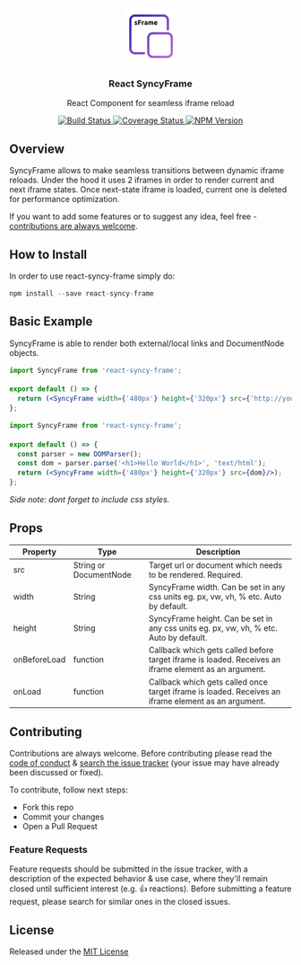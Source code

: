 <p align="center">
  <img src="https://raw.githubusercontent.com/eugeneford/react-syncy-frame/master/.github/syncy-frame.png" width="100" height="100">
</p>

<h3 align="center">
  React SyncyFrame
</h3>

<p align="center">
  React Component for seamless iframe reload
</p>

<p align="center">
  <a href="https://travis-ci.org/eugeneford/react-syncy-frame">
    <img src="https://travis-ci.org/eugeneford/react-syncy-frame.svg?branch=master" alt="Build Status">
  </a>
  <a href='https://coveralls.io/github/eugeneford/react-syncy-frame'>
    <img src='https://coveralls.io/repos/github/eugeneford/react-syncy-frame/badge.svg?v=1' alt='Coverage Status' />
  </a>
  <a href='https://www.npmjs.com/package/react-syncy-frame'>
    <img src='https://img.shields.io/npm/v/react-syncy-frame.svg?v=1' alt='NPM Version' />
  </a>
</p>

## Overview
SyncyFrame allows to make seamless transitions between dynamic iframe reloads. Under the hood it uses 2 iframes in order
to render current and next iframe states. Once next-state iframe is loaded, current one is deleted for performance optimization.

If you want to add some features or to suggest any idea, feel free - [contributions are always welcome](#contributing).

## How to Install
In order to use react-syncy-frame simply do:
```js
npm install --save react-syncy-frame
```

## Basic Example
SyncyFrame is able to render both external/local links and DocumentNode objects.

```jsx
import SyncyFrame from 'react-syncy-frame';

export default () => {
  return (<SyncyFrame width={'480px'} height={'320px'} src={'http://yourlink.com'}/>);
};
```

```jsx
import SyncyFrame from 'react-syncy-frame';

export default () => {
  const parser = new DOMParser();
  const dom = parser.parse('<h1>Hello World</h1>', 'text/html');
  return (<SyncyFrame width={'480px'} height={'320px'} src={dom}/>);
};
```

*Side note: dont forget to include css styles.*

## Props
Property | Type | Description
-------- | ---- | ------------
src | String or DocumentNode | Target url or document which needs to be rendered. Required.
width | String | SyncyFrame width. Can be set in any css units eg. px, vw, vh, % etc. Auto by default.
height | String | SyncyFrame height. Can be set in any css units eg. px, vw, vh, % etc. Auto by default.
onBeforeLoad | function | Callback which gets called before target iframe is loaded. Receives an iframe element as an argument.
onLoad | function | Callback which gets called once target iframe is loaded. Receives an iframe element as an argument.

## Contributing
Contributions are always welcome.
Before contributing please read the [code of conduct](https://js.foundation/community/code-of-conduct) &
[search the issue tracker](https://github.com/eugeneford/react-syncy-frame/issues) (your issue may have already been discussed or fixed).

To contribute, follow next steps:
* Fork this repo
* Commit your changes
* Open a Pull Request

### Feature Requests
Feature requests should be submitted in the issue tracker, with a description
of the expected behavior & use case, where they'll remain closed until sufficient interest (e.g. :+1: reactions).
Before submitting a feature request, please search for similar ones in the closed issues.

## License
Released under the [MIT License](https://github.com/eugeneford/collit/blob/master/LICENSE)
